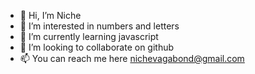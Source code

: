 - 👋 Hi, I’m Niche
- 👀 I’m interested in numbers and letters
- 🌱 I’m currently learning javascript
- 💞️ I’m looking to collaborate on github
- 📫 You can reach me here nichevagabond@gmail.com

<!---
nichevagabond/nichevagabond is a ✨ special ✨ repository because its `README.md` (this file) appears on your GitHub profile.
You can click the Preview link to take a look at your changes.
--->
